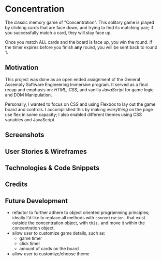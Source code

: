 # Concentration

The classic memory game of "Concentration". This solitary game is played by clicking cards that are face down, and trying to find its matching pair; if you successfully match a card, they will stay face up.

Once you match ALL cards and the board is face up, you win the round. If the timer expires before you finish **any** round, you will be sent back to round 1.

## Motivation

This project was done as an open ended assignment of the General Assembly Software Engineering Immersive program. It served as a final recap and emphasis on: _HTML_, _CSS_, and vanilla _JavaScript_ for game logic and DOM Manipulation.

Personally, I wanted to focus on CSS and using Flexbox to lay out the game board and controls. I accomplished this by making _everything_ on the page use flex in some capacity; I also enabled different themes using CSS variables and JavaScript.

## Screenshots

## User Stories & Wireframes

## Technologies & Code Snippets

## Credits

## Future Development

-   refactor to further adhere to object oriented programming principles; ideally I'd like to replace all methods with `concentration.` that exist outside the concentration object, with `this.` and move it within the concentration object.
-   allow user to customize game details, such as:
    -   game timer
    -   click timer
    -   amount of cards on the board
-   allow user to customize/choose theme
